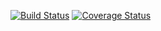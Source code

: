 [![Build Status](https://img.shields.io/endpoint.svg?url=https%3A%2F%2Factions-badge.atrox.dev%2FDenis-on-github%2Ftask_manager%2Fbadge%3Fref%3Ddevelop&style=flat)](https://actions-badge.atrox.dev/Denis-on-github/task_manager/goto?ref=develop)
[![Coverage Status](https://coveralls.io/repos/github/Denis-on-github/task_manager/badge.svg)](https://coveralls.io/github/Denis-on-github/task_manager)
